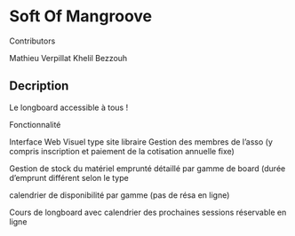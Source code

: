 # Soft Of Mangroove

Contributors 

Mathieu Verpillat
Khelil Bezzouh


## Decription 
Le longboard accessible à tous ! 

Fonctionnalité

Interface Web Visuel type site libraire 
Gestion des membres de l’asso (y compris inscription et paiement de la cotisation annuelle fixe)

Gestion de stock du matériel emprunté détaillé par gamme de board (durée d’emprunt différent selon le type

calendrier de disponibilité par gamme (pas de résa en ligne) 

Cours de longboard avec calendrier des prochaines sessions réservable en ligne 

